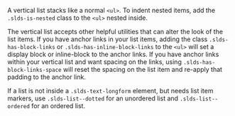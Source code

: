 A vertical list stacks like a normal `<ul>`. To indent nested items, add the `.slds-is-nested` class to the `<ul>` nested inside.

The vertical list accepts other helpful utilities that can alter the look of the list items. If you have anchor links in your list items, adding the class `.slds-has-block-links` or `.slds-has-inline-block-links` to the `<ul>` will set a display block or inline-block to the anchor links. If you have anchor links within your vertical list and want spacing on the links, using `.slds-has-block-links-space` will reset the spacing on the list item and re-apply that padding to the anchor link.

If a list is not inside a `.slds-text-longform` element, but needs list item markers, use `.slds-list--dotted` for an unordered list and `.slds-list--ordered` for an ordered list.
